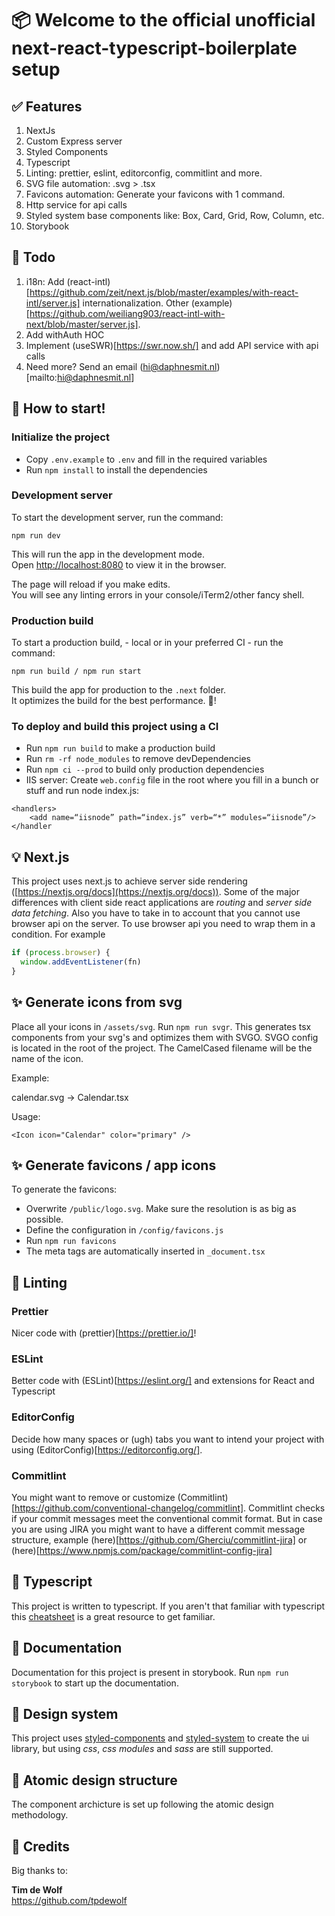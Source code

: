 
# 📦 Welcome to the official unofficial next-react-typescript-boilerplate setup


## ✅ Features
1. NextJs
2. Custom Express server
3. Styled Components
4. Typescript
5. Linting: prettier, eslint, editorconfig, commitlint and more.
6. SVG file automation: .svg > .tsx
7. Favicons automation: Generate your favicons with 1 command.
8. Http service for api calls
9. Styled system base components like: Box, Card, Grid, Row, Column, etc.
10. Storybook


## 🔧 Todo

1. i18n: Add (react-intl)[https://github.com/zeit/next.js/blob/master/examples/with-react-intl/server.js] internationalization. Other (example)[https://github.com/weiliang903/react-intl-with-next/blob/master/server.js].
2. Add withAuth HOC
3. Implement (useSWR)[https://swr.now.sh/] and add API service with api calls
4. Need more? Send an email (hi@daphnesmit.nl)[mailto:hi@daphnesmit.nl]


## 🎉 How to start!

### Initialize the project

- Copy `.env.example` to `.env` and fill in the required variables
- Run `npm install` to install the dependencies

### Development server
To start the development server, run the command:

```
npm run dev
```

This will run the app in the development mode.<br>
Open [http://localhost:8080](http://localhost:8080) to view it in the browser.

The page will reload if you make edits.<br>
You will see any linting errors in your console/iTerm2/other fancy shell.

### Production build
To start a production build, - local or in your preferred CI - run the command:

```
npm run build / npm run start
```

This build the app for production to the `.next` folder.<br>
It optimizes the build for the best performance. 🎉!

### To deploy and build this project using a CI

- Run `npm run build` to make a production build
- Run `rm -rf node_modules` to remove devDependencies
- Run `npm ci --prod` to build only production dependencies
- IIS server: Create `web.config` file in the root where you fill in a bunch or stuff and run node index.js:

```
<handlers>
    <add name=“iisnode” path=“index.js” verb=“*” modules=“iisnode”/>
</handler
```


## 💡 Next.js

This project uses next.js to achieve server side rendering ([https://nextjs.org/docs](https://nextjs.org/docs)). Some of the major differences with client side react applications are _routing_ and _server side data fetching_. Also you have to take in to account that you cannot use browser api on the server. To use browser api you need to wrap them in a condition. For example

```javascript
if (process.browser) {
  window.addEventListener(fn)
}
```

## ✨ Generate icons from svg

Place all your icons in `/assets/svg`. Run `npm run svgr`. This generates tsx components from your svg's and optimizes them with SVGO. SVGO config is located in the root of the project. The CamelCased filename will be the name of the icon.

Example:

calendar.svg -> Calendar.tsx

Usage:

`<Icon icon="Calendar" color="primary" />`

## ✨ Generate favicons / app icons

To generate the favicons:

- Overwrite `/public/logo.svg`. Make sure the resolution is as big as possible.
- Define the configuration in `/config/favicons.js`
- Run `npm run favicons`
- The meta tags are automatically inserted in `_document.tsx`


## 🚩 Linting

### Prettier
Nicer code with (prettier)[https://prettier.io/]!

### ESLint
Better code with (ESLint)[https://eslint.org/] and extensions for React and Typescript

### EditorConfig
Decide how many spaces or (ugh) tabs you want to intend your project with using (EditorConfig)[https://editorconfig.org/].

### Commitlint
You might want to remove or customize (Commitlint)[https://github.com/conventional-changelog/commitlint].
Commitlint checks if your commit messages meet the conventional commit format. But in case you are using JIRA you might want to have a different commit message structure, example (here)[https://github.com/Gherciu/commitlint-jira] or (here)[https://www.npmjs.com/package/commitlint-config-jira]


## 🚀 Typescript

This project is written to typescript. If you aren't that familiar with typescript this [cheatsheet](https://github.com/typescript-cheatsheets/react-typescript-cheatsheet) is a great resource to get familiar.

## 📝 Documentation

Documentation for this project is present in storybook. Run `npm run storybook` to start up the documentation.

## 💄 Design system

This project uses [styled-components](https://www.styled-components.com/) and [styled-system](https://github.com/styled-system/styled-system) to create the ui library, but using *css*, *css modules* and *sass* are still supported.

## 👷 Atomic design structure

The component archicture is set up following the atomic design methodology.

## 🙌 Credits

Big thanks to:

__Tim de Wolf__</br>
https://github.com/tpdewolf


